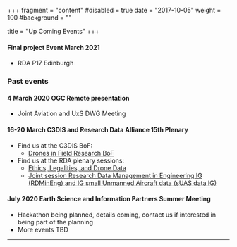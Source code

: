+++
fragment = "content"
#disabled = true
date = "2017-10-05"
weight = 100
#background = ""

title = "Up Coming Events"
+++

#### Final project Event March 2021

- RDA P17 Edinburgh

### **Past events**

#### 4 March 2020 OGC Remote presentation

- Joint Aviation and UxS DWG Meeting

#### 16-20 March C3DIS and Research Data Alliance 15th Plenary

- Find us at the C3DIS BoF:
  - [Drones in Field Research BoF](http://www.c3dis.com/3783)
- Find us at the RDA plenary sessions:
  - [Ethics, Legalities, and Drone Data](https://www.rd-alliance.org/ethics-legalities-and-drone-data)
  - [Joint session Research Data Management in Engineering IG (RDMinEng) and IG small Unmanned Aircraft data (sUAS data IG)](https://www.rd-alliance.org/joint-session-rdmineng-and-suas-data-igs)

#### July 2020 Earth Science and Information Partners Summer Meeting

- Hackathon being planned, details coming, contact us if interested in being part of the planning
- More events TBD

---
